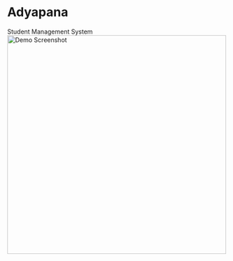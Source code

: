 # Adyapana
Student Management System
<img src="https://github.com/user-attachments/assets/c321e72a-8a83-4050-b71f-1fddc972f4a7" alt="Demo Screenshot" width="500"/>

